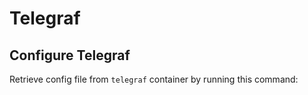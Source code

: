 # Telegraf
## Configure Telegraf
Retrieve config file from `telegraf` container by running this command:
